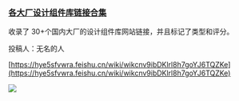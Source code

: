 

### [各大厂设计组件库链接合集](https://moonvy.com/blog/post/%E8%AE%BE%E8%AE%A1%E7%B4%A0%E6%9D%90%E5%91%A8%E5%88%8A/063/#%E5%90%84%E5%A4%A7%E5%8E%82%E8%AE%BE%E8%AE%A1%E7%BB%84%E4%BB%B6%E5%BA%93%E9%93%BE%E6%8E%A5%E5%90%88%E9%9B%86)

收录了 30+个国内大厂的设计组件库网站链接，并且标记了类型和评分。

投稿人：无名的人

[https://hye5sfvwra.feishu.cn/wiki/wikcnv9ibDKlrl8h7goYJ6TQZKe](https://hye5sfvwra.feishu.cn/wiki/wikcnv9ibDKlrl8h7goYJ6TQZKe)

![](https://moonvy.com/blog/_assets/v1/image-20230506164331334.efaec07b.png)